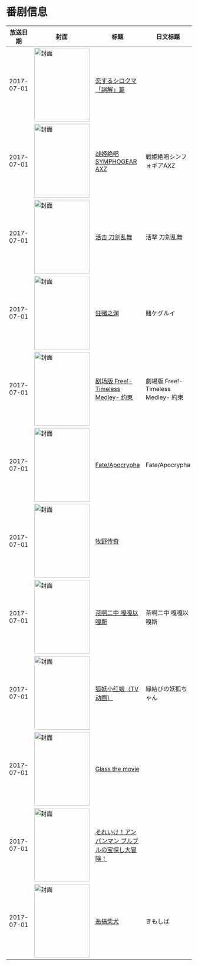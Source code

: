 # 番剧信息

|放送日期|封面|标题|日文标题|话数|评分|评分人数|
|---|---|---|---|---|---|---|
|2017-07-01|<img src="https://lain.bgm.tv/pic/cover/c/60/86/221327_zVi8u.jpg" alt="封面" style="width:150px;height:200px;object-fit:cover;">|[恋するシロクマ 「誤解」篇](https://bangumi.tv/subject/221327)||1|5.5|35人评分|
|2017-07-01|<img src="https://lain.bgm.tv/pic/cover/c/38/12/163711_5g6w9.jpg" alt="封面" style="width:150px;height:200px;object-fit:cover;">|[战姬绝唱SYMPHOGEAR AXZ](https://bangumi.tv/subject/163711)|戦姫絶唱シンフォギアAXZ|13|6.8|817人评分|
|2017-07-01|<img src="https://lain.bgm.tv/pic/cover/c/5a/b0/175424_hmh7H.jpg" alt="封面" style="width:150px;height:200px;object-fit:cover;">|[活击 刀剑乱舞](https://bangumi.tv/subject/175424)|活撃 刀剣乱舞|13|6.1|510人评分|
|2017-07-01|<img src="https://lain.bgm.tv/pic/cover/c/41/1f/209408_IMIAi.jpg" alt="封面" style="width:150px;height:200px;object-fit:cover;">|[狂赌之渊](https://bangumi.tv/subject/209408)|賭ケグルイ|12|7.0|6713人评分|
|2017-07-01|<img src="https://lain.bgm.tv/pic/cover/c/0f/35/211617_iliXz.jpg" alt="封面" style="width:150px;height:200px;object-fit:cover;">|[剧场版 Free!-Timeless Medley- 约束](https://bangumi.tv/subject/211617)|劇場版 Free!-Timeless Medley- 約束|1|6.5|209人评分|
|2017-07-01|<img src="https://lain.bgm.tv/pic/cover/c/b5/e2/204855_54956.jpg" alt="封面" style="width:150px;height:200px;object-fit:cover;">|[Fate/Apocrypha](https://bangumi.tv/subject/204855)|Fate/Apocrypha|25|4.8|5262人评分|
|2017-07-01|<img src="https://lain.bgm.tv/pic/cover/c/b5/12/218256_PqzSw.jpg" alt="封面" style="width:150px;height:200px;object-fit:cover;">|[牧野传奇](https://bangumi.tv/subject/218256)||1|||
|2017-07-01|<img src="https://lain.bgm.tv/pic/cover/c/9c/26/225976_lQ5DL.jpg" alt="封面" style="width:150px;height:200px;object-fit:cover;">|[茶啊二中 嘎嘎以嘎斯](https://bangumi.tv/subject/225976)|茶啊二中 嘎嘎以嘎斯|13|5.7|13人评分|
|2017-07-01|<img src="https://lain.bgm.tv/pic/cover/c/77/42/215920_jSCx1.jpg" alt="封面" style="width:150px;height:200px;object-fit:cover;">|[狐妖小红娘（TV动画）](https://bangumi.tv/subject/215920)|縁結びの妖狐ちゃん|24|6.8|1102人评分|
|2017-07-01|<img src="https://bangumi.tv/img/no_icon_subject.png" alt="封面" style="width:150px;height:200px;object-fit:cover;">|[Glass the movie](https://bangumi.tv/subject/321215)||1|7.1|105人评分|
|2017-07-01|<img src="https://lain.bgm.tv/pic/cover/c/78/a8/209877_Cz9Ci.jpg" alt="封面" style="width:150px;height:200px;object-fit:cover;">|[それいけ！アンパンマン ブルブルの宝探し大冒険！](https://bangumi.tv/subject/209877)||1|暂无评分|少于10人评分|
|2017-07-01|<img src="https://lain.bgm.tv/pic/cover/c/8a/0a/254418_WeWx1.jpg" alt="封面" style="width:150px;height:200px;object-fit:cover;">|[恶搞柴犬](https://bangumi.tv/subject/254418)|きもしば|13|暂无评分|少于10人评分|

